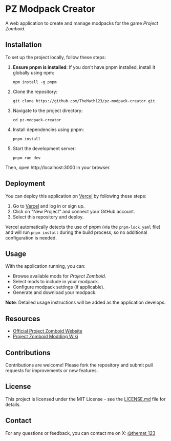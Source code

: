 # PZ Modpack Creator

A web application to create and manage modpacks for the game *Project Zomboid*.

## Installation

To set up the project locally, follow these steps:

1. **Ensure pnpm is installed**: If you don't have pnpm installed, install it globally using npm:
   ```
   npm install -g pnpm
   ```

2. Clone the repository:
   ```
   git clone https://github.com/TheMath123/pz-modpack-creator.git
   ```

3. Navigate to the project directory:
   ```
   cd pz-modpack-creator
   ```

4. Install dependencies using pnpm:
   ```
   pnpm install
   ```

5. Start the development server:
   ```
   pnpm run dev
   ```

Then, open http://localhost:3000 in your browser.

## Deployment

You can deploy this application on [Vercel](https://vercel.com/) by following these steps:

1. Go to [Vercel](https://vercel.com/) and log in or sign up.
2. Click on "New Project" and connect your GitHub account.
3. Select this repository and deploy.

Vercel automatically detects the use of pnpm (via the `pnpm-lock.yaml` file) and will run `pnpm install` during the build process, so no additional configuration is needed.

## Usage

With the application running, you can:

- Browse available mods for *Project Zomboid*.
- Select mods to include in your modpack.
- Configure modpack settings (if applicable).
- Generate and download your modpack.

**Note**: Detailed usage instructions will be added as the application develops.

## Resources

- [Official Project Zomboid Website](https://projectzomboid.com/)
- [Project Zomboid Modding Wiki](https://pzwiki.net/wiki/Modding)

## Contributions

Contributions are welcome! Please fork the repository and submit pull requests for improvements or new features.

## License

This project is licensed under the MIT License - see the [LICENSE.md](LICENSE.md) file for details.

## Contact

For any questions or feedback, you can contact me on X: [@themat_123](https://x.com/themat_123)